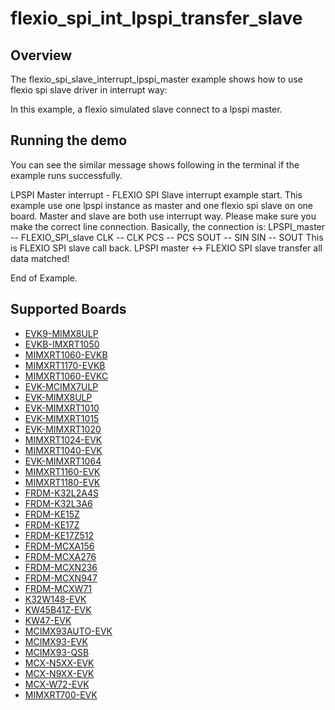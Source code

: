 # flexio_spi_int_lpspi_transfer_slave

## Overview
The flexio_spi_slave_interrupt_lpspi_master example shows how to use flexio spi slave driver in interrupt way:

In this example, a flexio simulated slave connect to a lpspi master.


## Running the demo
You can see the similar message shows following in the terminal if the example runs successfully.

LPSPI Master interrupt - FLEXIO SPI Slave interrupt example start.
This example use one lpspi instance as master and one flexio spi slave on one board.
Master and slave are both use interrupt way.
Please make sure you make the correct line connection. Basically, the connection is:
LPSPI_master -- FLEXIO_SPI_slave
   CLK      --    CLK
   PCS      --    PCS
   SOUT     --    SIN
   SIN      --    SOUT
This is FLEXIO SPI slave call back.
LPSPI master <-> FLEXIO SPI slave transfer all data matched!

End of Example.

## Supported Boards
- [EVK9-MIMX8ULP](../../../../../_boards/evk9mimx8ulp/driver_examples/flexio/spi/int_lpspi_transfer/slave/example_board_readme.md)
- [EVKB-IMXRT1050](../../../../../_boards/evkbimxrt1050/driver_examples/flexio/spi/int_lpspi_transfer/slave/example_board_readme.md)
- [MIMXRT1060-EVKB](../../../../../_boards/evkbmimxrt1060/driver_examples/flexio/spi/int_lpspi_transfer/slave/example_board_readme.md)
- [MIMXRT1170-EVKB](../../../../../_boards/evkbmimxrt1170/driver_examples/flexio/spi/int_lpspi_transfer/slave/example_board_readme.md)
- [MIMXRT1060-EVKC](../../../../../_boards/evkcmimxrt1060/driver_examples/flexio/spi/int_lpspi_transfer/slave/example_board_readme.md)
- [EVK-MCIMX7ULP](../../../../../_boards/evkmcimx7ulp/driver_examples/flexio/spi/int_lpspi_transfer/slave/example_board_readme.md)
- [EVK-MIMX8ULP](../../../../../_boards/evkmimx8ulp/driver_examples/flexio/spi/int_lpspi_transfer/slave/example_board_readme.md)
- [EVK-MIMXRT1010](../../../../../_boards/evkmimxrt1010/driver_examples/flexio/spi/int_lpspi_transfer/slave/example_board_readme.md)
- [EVK-MIMXRT1015](../../../../../_boards/evkmimxrt1015/driver_examples/flexio/spi/int_lpspi_transfer/slave/example_board_readme.md)
- [EVK-MIMXRT1020](../../../../../_boards/evkmimxrt1020/driver_examples/flexio/spi/int_lpspi_transfer/slave/example_board_readme.md)
- [MIMXRT1024-EVK](../../../../../_boards/evkmimxrt1024/driver_examples/flexio/spi/int_lpspi_transfer/slave/example_board_readme.md)
- [MIMXRT1040-EVK](../../../../../_boards/evkmimxrt1040/driver_examples/flexio/spi/int_lpspi_transfer/slave/example_board_readme.md)
- [EVK-MIMXRT1064](../../../../../_boards/evkmimxrt1064/driver_examples/flexio/spi/int_lpspi_transfer/slave/example_board_readme.md)
- [MIMXRT1160-EVK](../../../../../_boards/evkmimxrt1160/driver_examples/flexio/spi/int_lpspi_transfer/slave/example_board_readme.md)
- [MIMXRT1180-EVK](../../../../../_boards/evkmimxrt1180/driver_examples/flexio/spi/int_lpspi_transfer/slave/example_board_readme.md)
- [FRDM-K32L2A4S](../../../../../_boards/frdmk32l2a4s/driver_examples/flexio/spi/int_lpspi_transfer/slave/example_board_readme.md)
- [FRDM-K32L3A6](../../../../../_boards/frdmk32l3a6/driver_examples/flexio/spi/int_lpspi_transfer/slave/example_board_readme.md)
- [FRDM-KE15Z](../../../../../_boards/frdmke15z/driver_examples/flexio/spi/int_lpspi_transfer/slave/example_board_readme.md)
- [FRDM-KE17Z](../../../../../_boards/frdmke17z/driver_examples/flexio/spi/int_lpspi_transfer/slave/example_board_readme.md)
- [FRDM-KE17Z512](../../../../../_boards/frdmke17z512/driver_examples/flexio/spi/int_lpspi_transfer/slave/example_board_readme.md)
- [FRDM-MCXA156](../../../../../_boards/frdmmcxa156/driver_examples/flexio/spi/int_lpspi_transfer/slave/example_board_readme.md)
- [FRDM-MCXA276](../../../../../_boards/frdmmcxa276/driver_examples/flexio/spi/int_lpspi_transfer/slave/example_board_readme.md)
- [FRDM-MCXN236](../../../../../_boards/frdmmcxn236/driver_examples/flexio/spi/int_lpspi_transfer/slave/example_board_readme.md)
- [FRDM-MCXN947](../../../../../_boards/frdmmcxn947/driver_examples/flexio/spi/int_lpspi_transfer/slave/example_board_readme.md)
- [FRDM-MCXW71](../../../../../_boards/frdmmcxw71/driver_examples/flexio/spi/int_lpspi_transfer/slave/example_board_readme.md)
- [K32W148-EVK](../../../../../_boards/k32w148evk/driver_examples/flexio/spi/int_lpspi_transfer/slave/example_board_readme.md)
- [KW45B41Z-EVK](../../../../../_boards/kw45b41zevk/driver_examples/flexio/spi/int_lpspi_transfer/slave/example_board_readme.md)
- [KW47-EVK](../../../../../_boards/kw47evk/driver_examples/flexio/spi/int_lpspi_transfer/slave/example_board_readme.md)
- [MCIMX93AUTO-EVK](../../../../../_boards/mcimx93autoevk/driver_examples/flexio/spi/int_lpspi_transfer/slave/example_board_readme.md)
- [MCIMX93-EVK](../../../../../_boards/mcimx93evk/driver_examples/flexio/spi/int_lpspi_transfer/slave/example_board_readme.md)
- [MCIMX93-QSB](../../../../../_boards/mcimx93qsb/driver_examples/flexio/spi/int_lpspi_transfer/slave/example_board_readme.md)
- [MCX-N5XX-EVK](../../../../../_boards/mcxn5xxevk/driver_examples/flexio/spi/int_lpspi_transfer/slave/example_board_readme.md)
- [MCX-N9XX-EVK](../../../../../_boards/mcxn9xxevk/driver_examples/flexio/spi/int_lpspi_transfer/slave/example_board_readme.md)
- [MCX-W72-EVK](../../../../../_boards/mcxw72evk/driver_examples/flexio/spi/int_lpspi_transfer/slave/example_board_readme.md)
- [MIMXRT700-EVK](../../../../../_boards/mimxrt700evk/driver_examples/flexio/spi/int_lpspi_transfer/slave/example_board_readme.md)
